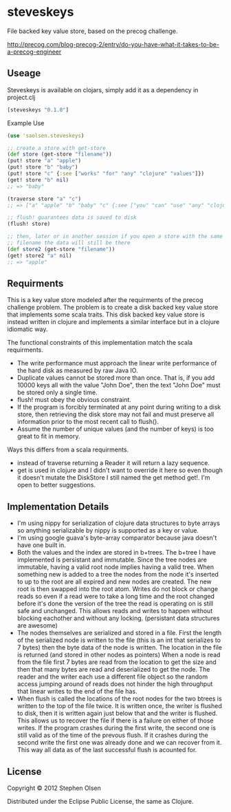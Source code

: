 # steveskeys

File backed key value store, based on the precog challenge.

http://precog.com/blog-precog-2/entry/do-you-have-what-it-takes-to-be-a-precog-engineer

## Useage

Steveskeys is available on clojars, simply add it as a dependency in
project.clj

```clojure
[steveskeys "0.1.0"]
```

Example Use

```clojure
(use 'saolsen.steveskeys)

;; create a store with get-store
(def store (get-store "filename"))
(put! store "a" "apple")
(put! store "b" "baby")
(put! store "c" {:see ["works" "for" "any" "clojure" "values"]})
(get! store "b" nil)
;; => "baby"

(traverse store "a" "c")
;; => ["a" "apple" "b" "baby" "c" {:see ["you" "can" "use" "any" "clojure" "datatype"]}]

;; flush! guarantees data is saved to disk
(flush! store)

;; then, later or in another session if you open a store with the same
;; filename the data will still be there
(def store2 (get-store "filename"))
(get! store2 "a" nil)
;; => "apple"
```

## Requirments

This is a key value store modeled after the requirments of the precog
challenge problem. The problem is to create a disk backed key value
store that implements some scala traits. This disk backed key value
store is instead written in clojure and implements a similar interface
but in a clojure idiomatic way.

The functional constraints of this implementation match the scala
requirments.

* The write performance must approach the linear write performance of the
  hard disk as measured by raw Java IO.
* Duplicate values cannot be stored more than once. That is, if you add 10000
  keys all with the value "John Doe", then the text "John Doe" must be stored
  only a single time.
* flush! must obey the obvious constraint.
* If the program is forcibly terminated at any point during writing to a disk
  store, then retrieving the disk store may not fail and must preserve all
  information prior to the most recent call to flush().
* Assume the number of unique values (and the number of keys) is too
  great to fit in memory.

Ways this differs from a scala requirments.

* instead of traverse returning a Reader it will return a lazy
  sequence.
* get is used in clojure and I didn't want to override it here so even
  though it doesn't mutate the DiskStore I still named the get method
  get!. I'm open to better suggestions.

## Implementation Details

* I'm using nippy for serialization of clojure data structures to byte
  arrays so anything serializable by nippy is supported as a key or
  value.
* I'm using google guava's byte-array comparator because java doesn't
  have one built in.
* Both the values and the index are stored in b+trees. The b+tree I have implemented
  is persistant and immutable. Since the tree nodes are immutable, having a valid root
  node implies having a valid tree. When something new is added to a tree the
  nodes from the node it's inserted to up to the root are all expired and new
  nodes are created. The new root is then swapped into the root atom. Writes
  do not block or change reads so even if a read were to take a long time and
  the root changed before it's done the version of the tree the read is operating
  on is still safe and unchanged. This allows reads and writes to happen without blocking
  eachother and without any locking. (persistant data structures are awesome)
* The nodes themselves are serialized and stored in a file. First the length of the serialized
  node is written to the file (this is an int that serializes to 7 bytes) then the byte data of
  the node is written. The location in the file is returned (and stored in other nodes as pointers)
  When a node is read from the file first 7 bytes are read from the location to get the size and then
  that many bytes are read and deserialized to get the node. The reader and the writer each use a different
  file object so the random access jumping around of reads does not hinder the high throughput that linear
  writes to the end of the file has.
* When flush is called the locations of the root nodes for the two btrees is written to the top of the file twice.
  It is written once, the writer is flushed to disk, then it is written again just below that and the writer is flushed.
  This allows us to recover the file if there is a failure on either of those writes. If the program crashes during
  the first write, the second one is still valid as of the time of the prevous flush. If it crashes during the second write
  the first one was already done and we can recover from it. This way all data as of the last successful flush is acounted for.

## License

Copyright © 2012 Stephen Olsen

Distributed under the Eclipse Public License, the same as Clojure.
